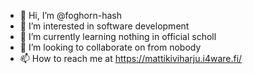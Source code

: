 - 👋 Hi, I’m @foghorn-hash
- 👀 I’m interested in software development
- 🌱 I’m currently learning nothing in official scholl
- 💞️ I’m looking to collaborate on from nobody
- 📫 How to reach me at https://mattikiviharju.i4ware.fi/

<!---
foghorn-hash/foghorn-hash is a ✨ special ✨ repository because its `README.md` (this file) appears on your GitHub profile.
You can click the Preview link to take a look at your changes.
--->

